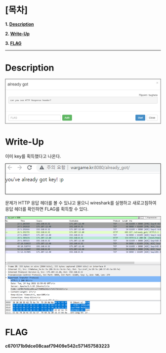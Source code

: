 # [목차]
**1. [Description](#Description)**

**2. [Write-Up](#Write-Up)**

**3. [FLAG](#FLAG)**


***


# **Description**

![](images/2022-01-02-23-56-30.png)

# **Write-Up**

이미 key를 획득했다고 나온다.

![](images/2022-01-02-23-56-41.png)

문제가 HTTP 응답 헤더를 볼 수 있냐고 물으니 wireshark를 실행하고 새로고침하여 응답 헤더를 확인하면 FLAG를 획득할 수 있다.

![](images/2022-01-02-23-56-51.png)

# **FLAG**

**c670171b9dce08caaf79409e542c571457583223**